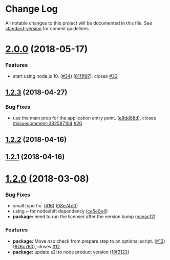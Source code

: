 # Change Log

All notable changes to this project will be documented in this file. See [standard-version](https://github.com/conventional-changelog/standard-version) for commit guidelines.

<a name="2.0.0"></a>
# [2.0.0](https://github.com/nodeshift/nodejs-rest-http-redhat/compare/v1.2.3...v2.0.0) (2018-05-17)


### Features

* start using node.js 10. ([#34](https://github.com/nodeshift/nodejs-rest-http-redhat/issues/34)) ([61f1f97](https://github.com/nodeshift/nodejs-rest-http-redhat/commit/61f1f97)), closes [#33](https://github.com/nodeshift/nodejs-rest-http-redhat/issues/33)



<a name="1.2.3"></a>
## [1.2.3](https://github.com/nodeshift/nodejs-rest-http-redhat/compare/v1.2.2...v1.2.3) (2018-04-27)


### Bug Fixes

* use the main prop for the application entry point. ([e9dd88d](https://github.com/nodeshift/nodejs-rest-http-redhat/commit/e9dd88d)), closes [#issuecomment-382587104](https://github.com/nodeshift/nodejs-rest-http-redhat/issues/issuecomment-382587104) [#26](https://github.com/nodeshift/nodejs-rest-http-redhat/issues/26)



<a name="1.2.2"></a>
## [1.2.2](https://github.com/nodeshift/nodejs-rest-http-redhat/compare/v1.2.1...v1.2.2) (2018-04-16)



<a name="1.2.1"></a>
## [1.2.1](https://github.com/nodeshift/nodejs-rest-http-redhat/compare/v1.2.0...v1.2.1) (2018-04-16)



<a name="1.2.0"></a>
# [1.2.0](https://github.com/nodeshift/nodejs-rest-http-redhat/compare/v1.1.1...v1.2.0) (2018-03-08)


### Bug Fixes

* small typo fix. ([#16](https://github.com/nodeshift/nodejs-rest-http-redhat/issues/16)) ([08e74d0](https://github.com/nodeshift/nodejs-rest-http-redhat/commit/08e74d0))
* using ~ for nodeshift dependency ([ce5e0e4](https://github.com/nodeshift/nodejs-rest-http-redhat/commit/ce5e0e4))
* **package:** need to run the licenser after the version bump ([eaeacf2](https://github.com/nodeshift/nodejs-rest-http-redhat/commit/eaeacf2))


### Features

* **package:** Move nsp check from prepare step to an optional script. ([#13](https://github.com/nodeshift/nodejs-rest-http-redhat/issues/13)) ([676c760](https://github.com/nodeshift/nodejs-rest-http-redhat/commit/676c760)), closes [#12](https://github.com/nodeshift/nodejs-rest-http-redhat/issues/12)
* **package:** update s2i to node product version ([18f2122](https://github.com/nodeshift/nodejs-rest-http-redhat/commit/18f2122))

